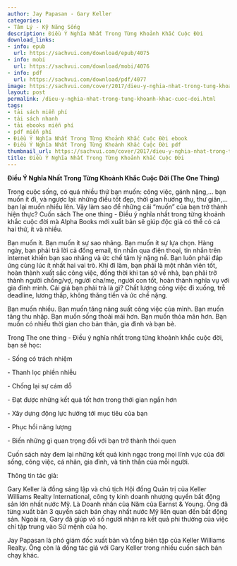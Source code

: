 ```yaml
---
author: Jay Papasan - Gary Keller
categories:
- Tâm Lý - Kỹ Năng Sống
description: Điều Ý Nghĩa Nhất Trong Từng Khoảnh Khắc Cuộc Đời
download_links:
- info: epub
  url: https://sachvui.com/download/epub/4075
- info: mobi
  url: https://sachvui.com/download/mobi/4076
- info: pdf
  url: https://sachvui.com/download/pdf/4077
image: https://sachvui.com/cover/2017/dieu-y-nghia-nhat-trong-tung-khoanh-khac-cuoc-doi.jpg
layout: post
permalink: /dieu-y-nghia-nhat-trong-tung-khoanh-khac-cuoc-doi.html
tags:
- tải sách miễn phí
- tải sách nhanh
- tải ebooks miễn phí
- pdf miễn phí
- Điều Ý Nghĩa Nhất Trong Từng Khoảnh Khắc Cuộc Đời ebook
- Điều Ý Nghĩa Nhất Trong Từng Khoảnh Khắc Cuộc Đời pdf
thumbnail_url: https://sachvui.com/cover/2017/dieu-y-nghia-nhat-trong-tung-khoanh-khac-cuoc-doi.jpg
title: Điều Ý Nghĩa Nhất Trong Từng Khoảnh Khắc Cuộc Đời
---
```


 <div class="item-desc text-justify"> <p><strong>Điều Ý Nghĩa Nhất Trong Từng Khoảnh Khắc Cuộc Đời (The One Thing)</strong></p><p>Trong cuộc sống, có quá nhiều thứ bạn muốn: công việc, gánh nặng,… bạn muốn ít đi, và ngược lại: những điều tốt đẹp, thời gian hưởng thụ, thư giãn,… bạn lại muốn nhiều lên. Vậy làm sao để những cái “muốn” của bạn trở thành hiện thực? Cuốn sách The one thing - Điều ý nghĩa nhất trong từng khoảnh khắc cuộc đời mà Alpha Books mới xuất bản sẽ giúp độc giả có thể có cả hai thứ, ít và nhiều.</p><p>Bạn muốn ít. Bạn muốn ít sự sao nhãng. Bạn muốn ít sự lựa chọn. Hàng ngày, bạn phải trả lời cả đống email, tin nhắn qua điện thoại, tin nhắn trên internet khiến bạn sao nhãng và ức chế tâm lý nặng nề. Bạn luôn phải đáp ứng cùng lúc ít nhất hai vai trò. Khi đi làm, bạn phải là một nhân viên tốt, hoàn thành xuất sắc công việc, đồng thời khi tan sở về nhà, bạn phải trở thành người chồng/vợ, người cha/mẹ, người con tốt, hoàn thành nghĩa vụ với gia đình mình. Cái giá bạn phải trả là gì? Chất lượng công việc đi xuống, trễ deadline, lương thấp, không thăng tiến và ức chế nặng.</p><p>Bạn muốn nhiều. Bạn muốn tăng năng suất công việc của mình. Bạn muốn tăng thu nhập. Bạn muốn sống thoải mái hơn. Bạn muốn thỏa mãn hơn. Bạn muốn có nhiều thời gian cho bản thân, gia đình và bạn bè.</p><p>Trong The one thing - Điều ý nghĩa nhất trong từng khoảnh khắc cuộc đời, bạn sẽ học:</p><p>- Sống có trách nhiệm</p><p>- Thanh lọc phiền nhiễu</p><p>- Chống lại sự cám dỗ</p><p>- Đạt được những kết quả tốt hơn trong thời gian ngắn hơn</p><p>- Xây dựng động lực hướng tới mục tiêu của bạn</p><p>- Phục hồi năng lượng</p><p>- Biến những gì quan trọng đối với bạn trở thành thói quen</p><p>Cuốn sách này đem lại những kết quả kinh ngạc trong mọi lĩnh vực của đời sống, công việc, cá nhân, gia đình, và tinh thần của mỗi người.</p><p>Thông tin tác giả:</p><p>Gary Keller là đồng sáng lập và chủ tịch Hội đồng Quản trị của Keller Williams Realty International, công ty kinh doanh nhượng quyền bất động sản lớn nhất nước Mỹ. Là Doanh nhân của Năm của Earnst &amp; Young. Ông đã từng xuất bản 3 quyển sách bán chạy nhất nước Mỹ liên quan đến bất động sản. Ngoài ra, Gary đã giúp vô số người nhận ra kết quả phi thường của việc chỉ tập trung vào Sứ mệnh của họ.</p><p>Jay Papasan là phó giám đốc xuất bản và tổng biên tập của Keller Williams Realty. Ông còn là đồng tác giả với Gary Keller trong nhiều cuốn sách bán chạy khác.</p> </div>